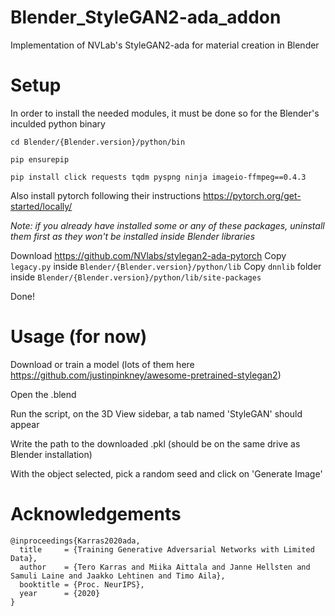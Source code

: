 # Blender_StyleGAN2-ada_addon
 Implementation of NVLab's StyleGAN2-ada for material creation in Blender

# Setup
In order to install the needed modules, it must be done so for the Blender's inculded python binary
```
cd Blender/{Blender.version}/python/bin

pip ensurepip

pip install click requests tqdm pyspng ninja imageio-ffmpeg==0.4.3
```

Also install pytorch following their instructions https://pytorch.org/get-started/locally/

*Note: if you already have installed some or any of these packages, uninstall them first as they won't be installed inside Blender libraries*


Download https://github.com/NVlabs/stylegan2-ada-pytorch
Copy `legacy.py` inside `Blender/{Blender.version}/python/lib`
Copy `dnnlib` folder inside `Blender/{Blender.version}/python/lib/site-packages`

Done!

# Usage (for now)
Download or train a model (lots of them here https://github.com/justinpinkney/awesome-pretrained-stylegan2)

Open the .blend

Run the script, on the 3D View sidebar, a tab named 'StyleGAN' should appear

Write the path to the downloaded .pkl (should be on the same drive as Blender installation)

With the object selected, pick a random seed and click on 'Generate Image'


# Acknowledgements
```
@inproceedings{Karras2020ada,
  title     = {Training Generative Adversarial Networks with Limited Data},
  author    = {Tero Karras and Miika Aittala and Janne Hellsten and Samuli Laine and Jaakko Lehtinen and Timo Aila},
  booktitle = {Proc. NeurIPS},
  year      = {2020}
}
```

